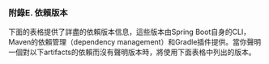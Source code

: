 ### 附錄E. 依賴版本

下面的表格提供了詳盡的依賴版本信息，這些版本由Spring Boot自身的CLI，Maven的依賴管理（dependency management）和Gradle插件提供。當你聲明一個對以下artifacts的依賴而沒有聲明版本時，將使用下面表格中列出的版本。
